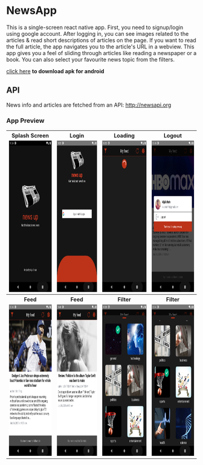 # NewsApp
This is a single-screen react native app. First, you need to signup/login using google account. 
After logging in, you can see images related to the articles &amp; read short descriptions of articles on the page. 
If you want to read the full article, the app navigates you to the article's URL in a webview. 
This app gives you a feel of sliding through articles like reading a newspaper or a book. 
You can also select your favourite news topic from the filters. 

<a href="https://drive.google.com/file/d/1cg3v_4ekbA4TQP2ZcVVrgsHVSolfeqMX/view?usp=sharing">click here</a>
<b> to download apk for android</b>

## API
News info and articles are fetched from an API: http://newsapi.org

### App Preview

<table>
  
  <tr>
    <th>Splash Screen</th>
    <th>Login</th>
    <th>Loading</th>
    <th>Logout</th>
  </tr>
  <tr>
    <td><img src="images/Splash.png" width="220" height="400"/></td>
    <td><img src="images/Login.png" width="220" height="400"/></td>
    <td><img src="images/Loading.png" width="220" height="400"/></td>
    <td><img src="images/Logout.png" width="220" height="400"/></td>
  </tr>
  
  <tr>
    <th>Feed</th>
    <th>Feed</th>
    <th>Filter</th>
    <th>Filter</th>
  </tr>
  <tr>
    <td><img src="images/Feed1.png" width="220" height="400"/></td>
    <td><img src="images/Feed2.png" width="220" height="400"/></td>
    <td><img src="images/Bottomsheet1.png" width="220" height="400"/></td>
    <td><img src="images/Bottomsheet2.png" width="220" height="400"/></td>
  </tr>
  
</table>
